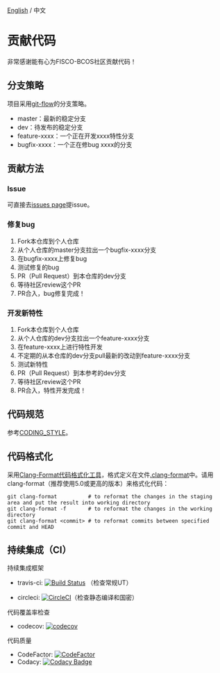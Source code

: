 [English](../CONTRIBUTING.md) / 中文

# 贡献代码

非常感谢能有心为FISCO-BCOS社区贡献代码！

## 分支策略

项目采用[git-flow](https://jeffkreeftmeijer.com/git-flow/)的分支策略。

* master：最新的稳定分支
* dev：待发布的稳定分支
* feature-xxxx：一个正在开发xxxx特性分支
* bugfix-xxxx：一个正在修bug xxxx的分支

## 贡献方法

### Issue

可直接去[issues page](https://github.com/FISCO-BCOS/lab-bcos/issues)提issue。

### 修复bug

1. Fork本仓库到个人仓库
2. 从个人仓库的master分支拉出一个bugfix-xxxx分支
3. 在bugfix-xxxx上修复bug
4. 测试修复的bug
5. PR（Pull Request）到本仓库的dev分支
6. 等待社区review这个PR
7. PR合入，bug修复完成！

### 开发新特性

1. Fork本仓库到个人仓库
2. 从个人仓库的dev分支拉出一个feature-xxxx分支
3. 在feature-xxxx上进行特性开发
4. 不定期的从本仓库的dev分支pull最新的改动到feature-xxxx分支
5. 测试新特性
6. PR（Pull Request）到本参考的dev分支
7. 等待社区review这个PR
8. PR合入，特性开发完成！

## 代码规范

参考[CODING_STYLE](../CODING_STYLE.md)。

## 代码格式化

采用[Clang-Format代码格式化工具](https://clang.llvm.org/docs/ClangFormatStyleOptions.html)，格式定义在文件[.clang-format](../.clang-format)中。请用clang-format（推荐使用5.0或更高的版本）来格式化代码：

``` shell
git clang-format          # to reformat the changes in the staging area and put the result into working directory
git clang-format -f       # to reformat the changes in the working directory
git clang-format <commit> # to reformat commits between specified commit and HEAD
```

## 持续集成（CI）

持续集成框架

* travis-ci: [![Build Status](https://travis-ci.org/FISCO-BCOS/FISCO-BCOS.svg?branch=master)](https://travis-ci.org/FISCO-BCOS/FISCO-BCOS) （检查常规UT）

* circleci: [![CircleCI](https://circleci.com/gh/FISCO-BCOS/FISCO-BCOS/tree/master.svg?style=svg)](https://circleci.com/gh/FISCO-BCOS/FISCO-BCOS/tree/master)（检查静态编译和国密）

代码覆盖率检查

* codecov:  [![codecov](https://codecov.io/gh/FISCO-BCOS/FISCO-BCOS/branch/master/graph/badge.svg)](https://codecov.io/gh/FISCO-BCOS/FISCO-BCOS)

代码质量

* CodeFactor: [![CodeFactor](https://www.codefactor.io/repository/github/fisco-bcos/fisco-bcos/badge)](https://www.codefactor.io/repository/github/fisco-bcos/fisco-bcos)
* Codacy: [![Codacy Badge](https://api.codacy.com/project/badge/Grade/08552871ee104fe299b00bc79f8a12b9)](https://www.codacy.com/app/fisco-dev/lab-bcos?utm_source=github.com&amp;utm_medium=referral&amp;utm_content=FISCO-BCOS/lab-bcos&amp;utm_campaign=Badge_Grade) 



